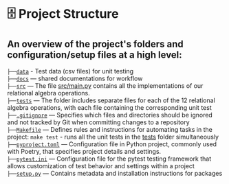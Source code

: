 # 🗄️ Project Structure

## An overview of the project's folders and configuration/setup files at a high level:

`├──`[`data`](../data/) - Test data (csv files) for unit testing<br>
`├──`[`docs`](../docs/) — shared documentations for workflow<br>
`├──`[`src`](../src/) — The file [src/main.py](../src/main.py) contains all the implementations of our relational algebra operations.<br>
`├──`[`tests`](../tests) — The folder includes separate files for each of the 12 relational algebra operations, with each file containing the corresponding unit test<br>
`├──`[`.gitignore`](../.gitignore) — Specifies which files and directories should be ignored and not tracked by Git when committing changes to a repository<br>
`├──`[`Makefile`](../Makefile) — Defines rules and instructions for automating tasks in the project: `make test` - runs all the unit tests in the [tests](../tests/) folder simultaneously<br>
`├──`[`pyproject.toml`](../pyproject.toml) — Configuration file in Python project, commonly used with Poetry, that specifies project details and settings.<br>
`├──`[`pytest.ini`](../pytest.ini) — Configuration file for the pytest testing framework that allows customization of test behavior and settings within a project<br>
`├──`[`setup.py`](../setup.py) — Contains metadata and installation instructions for packages<br>
